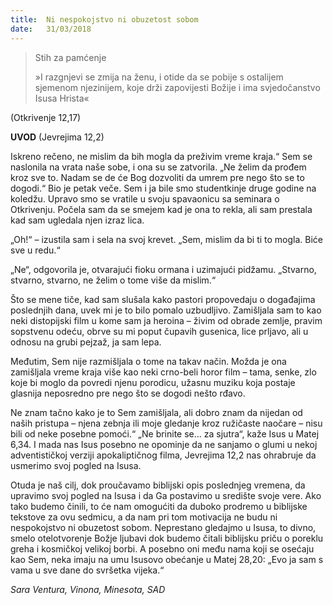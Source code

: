 ```yaml
---
title:  Ni nespokojstvo ni obuzetost sobom
date:   31/03/2018
---
```


> <p>Stih za pamćenje</p>
> »I razgnjevi se zmija na ženu, i otide da se pobije s ostalijem sjemenom njezinijem, koje drži zapovijesti Božije i ima svjedočanstvo Isusa Hrista«
(Otkrivenje 12,17)

**UVOD** (Jevrejima 12,2)

Iskreno rečeno, ne mislim da bih mogla da preživim vreme kraja.“ Sem se naslonila na vrata naše sobe, i ona su se zatvorila. „Ne želim da prođem kroz sve to. Nadam se de će Bog dozvoliti da umrem pre nego što se to dogodi.“ Bio je petak veče. Sem i ja bile smo studentkinje druge godine na koledžu. Upravo smo se vratile u svoju spavaonicu sa seminara o Otkrivenju. Počela sam da se smejem kad je ona to rekla, ali sam prestala kad sam ugledala njen izraz lica.

„Oh!“ – izustila  sam i sela na svoj krevet. „Sem, mislim da bi ti to mogla. Biće sve u redu.“

„Ne“, odgovorila je, otvarajući fioku ormana i uzimajući pidžamu. „Stvarno, stvarno, stvarno, ne želim o tome više da mislim.“

Što se mene tiče, kad sam slušala kako pastori propovedaju o događajima poslednjih dana, uvek mi je to bilo pomalo uzbudljivo. Zamišljala sam to kao neki distopijski film u kome sam ja heroina – živim od obrade zemlje, pravim sopstvenu odeću, obrve su mi poput čupavih gusenica, lice prljavo, ali u odnosu na grubi pejzaž, ja sam lepa.

Međutim, Sem nije razmišljala o tome na takav način. Možda je ona zamišljala vreme kraja više kao neki crno-beli horor film – tama, senke, zlo koje bi moglo da povredi njenu porodicu, užasnu muziku koja postaje glasnija neposredno pre nego što se dogodi nešto rđavo.

Ne znam tačno kako je to Sem zamišljala, ali dobro znam da nijedan od naših pristupa – njena zebnja ili moje gledanje kroz ružičaste naočare – nisu bili od neke posebne pomoći.“ „Ne brinite se... za sjutra“, kaže Isus u Matej 6,34. I mada nas Isus posebno ne opominje da ne sanjamo o glumi u nekoj adventističkoj verziji apokaliptičnog filma, Jevrejima 12,2 nas ohrabruje da usmerimo svoj pogled na Isusa.

Otuda je naš cilj, dok proučavamo biblijski opis poslednjeg vremena, da upravimo svoj pogled na Isusa i da Ga postavimo u središte svoje vere. Ako tako budemo činili, to će nam omogućiti da duboko prodremo u biblijske tekstove za ovu sedmicu, a da nam pri tom motivacija ne budu ni nespokojstvo ni obuzetost sobom. Neprestano gledajmo u Isusa, to divno, smelo otelotvorenje Božje ljubavi dok budemo čitali biblijsku priču o poreklu greha i kosmičkoj velikoj borbi. A posebno oni među nama koji se osećaju kao Sem, neka imaju na umu Isusovo obećanje u Matej 28,20: „Evo ja sam s vama u sve dane do svršetka vijeka.“

*Sara Ventura, Vinona, Minesota, SAD*
